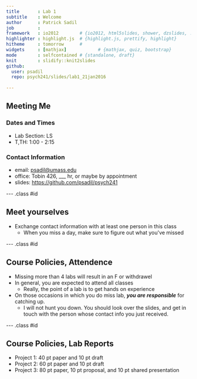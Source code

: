 ```yaml
---
title       : Lab 1
subtitle    : Welcome
author      : Patrick Sadil
job         : 
framework   : io2012        # {io2012, html5slides, shower, dzslides, ...}
highlighter : highlight.js  # {highlight.js, prettify, highlight}
hitheme     : tomorrow      # 
widgets     : [mathjax]            # {mathjax, quiz, bootstrap}
mode        : selfcontained # {standalone, draft}
knit        : slidify::knit2slides
github:
  user: psadil
  repo: psych241/slides/lab1_21jan2016
  
---
```

<style>
strong {
  font-weight: bold;
}
</style>

<style>
em {
  font-style: italic
}
</style>




## Meeting Me
  
### Dates and Times

- Lab Section: LS
- T,TH: 1:00 - 2:15

### Contact Information

- email: psadil@umass.edu
- office: Tobin 426, ___ hr, or maybe by appointment
- slides: https://github.com/psadil/psych241

--- .class #id 

## Meet yourselves

 - Exchange contact information with at least one person in this class
     - When you miss a day, make sure to figure out what you've missed

--- .class #id 

## Course Policies, Attendence

- Missing more than 4 labs will result in an F or withdrawel
- In general, you are expected to attend all classes
    - Really, the point of a lab is to get hands on experience
- On those occasions in which you do miss lab, ***you are responsible*** for catching up.
    - I will not hunt you down. You should look over the slides, and get in touch with the person whose contact info you just received.


--- .class #id

## Course Policies, Lab Reports

- Project 1: 40 pt paper and 10 pt draft
- Project 2: 60 pt paper and 10 pt draft
- Project 3: 80 pt paper, 10 pt proposal, and 10 pt shared presentation
